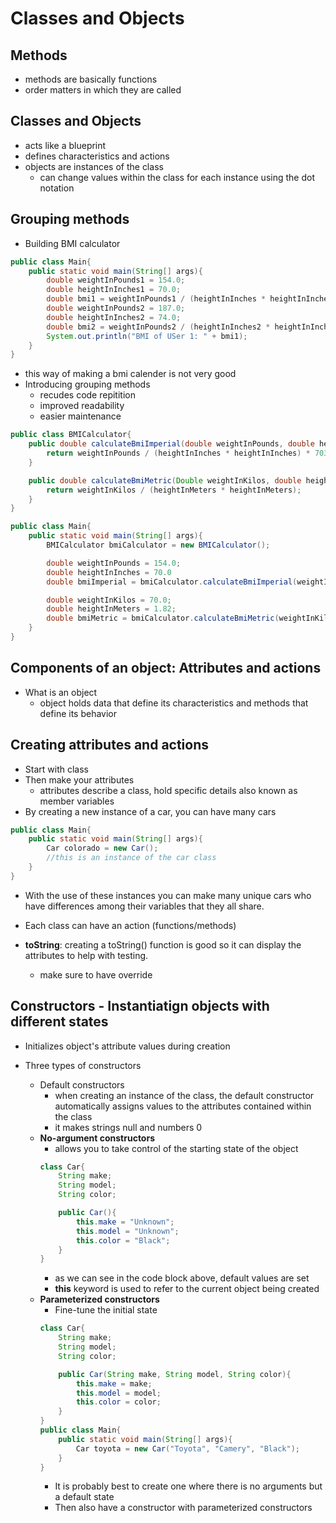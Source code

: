 # Classes and Objects

## Methods
- methods are basically functions
- order matters in which they are called

## Classes and Objects
- acts like a blueprint 
- defines characteristics and actions
- objects are instances of the class
    - can change values within the class for each instance using the dot notation


## Grouping methods
- Building BMI calculator

```java
public class Main{
    public static void main(String[] args){
        double weightInPounds1 = 154.0;
        double heightInInches1 = 70.0;
        double bmi1 = weightInPounds1 / (heightInInches * heightInInches1) * 703;
        double weightInPounds2 = 187.0;
        double heightInInches2 = 74.0;
        double bmi2 = weightInPounds2 / (heightInInches2 * heightInInches2) * 703;
        System.out.println("BMI of USer 1: " + bmi1); 
    }
}
```
- this way of making a bmi calender is not very good
- Introducing grouping methods
    - recudes code repitition
    - improved readability
    - easier maintenance

```java
public class BMICalculator{
    public double calculateBmiImperial(double weightInPounds, double heightInInches){
        return weightInPounds / (heightInInches * heightInInches) * 703;
    }

    public double calculateBmiMetric(Double weightInKilos, double heightInMeters){
        return weightInKilos / (heightInMeters * heightInMeters);
    }
}

public class Main{
    public static void main(String[] args){
        BMICalculator bmiCalculator = new BMICalculator();

        double weightInPounds = 154.0;
        double heightInInches = 70.0
        double bmiImperial = bmiCalculator.calculateBmiImperial(weightInPounds, heightInInches);

        double weightInKilos = 70.0;
        double heightInMeters = 1.82;
        double bmiMetric = bmiCalculator.calculateBmiMetric(weightInKilos, heightInMeters);
    }
}
```

## Components of an object: Attributes and actions
- What is an object
    - object holds data that define its characteristics and methods that define its behavior

## Creating attributes and actions
- Start with class
- Then make your attributes
    - attributes describe a class, hold specific details
    also known as member variables
- By creating a new instance of a car, you can have many cars
```java
public class Main{
    public static void main(String[] args){
        Car colorado = new Car();
        //this is an instance of the car class
    }
}
```
- With the use of these instances you can make many unique cars who have differences among their variables that they all share. 

- Each class can have an action (functions/methods)

- **toString**: creating a toString() function is good so it can display the attributes to help with testing. 
    - make sure to have override 

## Constructors - Instantiatign objects with different states
- Initializes object's attribute values during creation

- Three types of constructors
    - Default constructors
        - when creating an instance of the class, the default constructor automatically assigns values to the attributes contained within the class
        - it makes strings null and numbers 0
    - **No-argument constructors**
        - allows you to take control of the starting state of the object
        ```java
        class Car{
            String make;
            String model;
            String color;

            public Car(){
                this.make = "Unknown";
                this.model = "Unknown";
                this.color = "Black";
            }
        }
        ```
        - as we can see in the code block above, default values are set
        - **this** keyword is used to refer to the current object being created
    - **Parameterized constructors**
        - Fine-tune the initial state
        ```java
        class Car{
            String make;
            String model;
            String color;

            public Car(String make, String model, String color){
                this.make = make;
                this.model = model;
                this.color = color;
            }
        }
        public class Main{
            public static void main(String[] args){
                Car toyota = new Car("Toyota", "Camery", "Black");
            }
        }
        ```
        - It is probably best to create one where there is no arguments but a default state
        - Then also have a constructor with parameterized constructors
         

